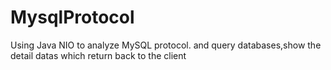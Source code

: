 # MysqlProtocol
Using Java NIO to analyze MySQL protocol. and query databases,show the detail datas which return back to the client
